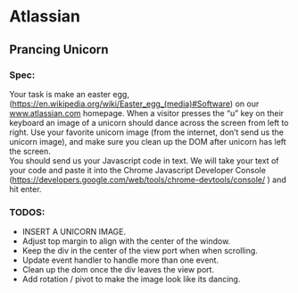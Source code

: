 # Atlassian

## Prancing Unicorn

### Spec:
Your task is make an easter egg, (https://en.wikipedia.org/wiki/Easter_egg_(media)#Software) on our www.atlassian.com homepage.  When a visitor presses the “u” key on their keyboard an image of a unicorn should dance across the screen from left to right.  Use your favorite unicorn image (from the internet, don’t send us the unicorn image), and make sure you clean up the DOM after unicorn has left the screen.  
You should send us your Javascript code in text.  We will take your text of your code and paste it into the Chrome Javascript Developer Console (https://developers.google.com/web/tools/chrome-devtools/console/ ) and hit enter.  

### TODOS:
  * INSERT A UNICORN IMAGE.
  * Adjust top margin to align with the center of the window.
  * Keep the div in the center of the view port when when scrolling.
  * Update event handler to handle more than one event.
  * Clean up the dom once the div leaves the view port.
  * Add rotation / pivot to make the image look like its dancing.
